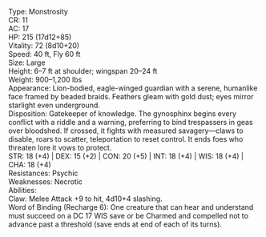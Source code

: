 Type: Monstrosity  
CR: 11  
AC: 17  
HP: 215 (17d12+85)  
Vitality: 72 (8d10+20)  
Speed: 40 ft, Fly 60 ft  
Size: Large  
Height: 6–7 ft at shoulder; wingspan 20–24 ft  
Weight: 900–1,200 lbs  
Appearance: Lion-bodied, eagle-winged guardian with a serene, humanlike face framed by beaded braids. Feathers gleam with gold dust; eyes mirror starlight even underground.  
Disposition: Gatekeeper of knowledge. The gynosphinx begins every conflict with a riddle and a warning, preferring to bind trespassers in geas over bloodshed. If crossed, it fights with measured savagery—claws to disable, roars to scatter, teleportation to reset control. It ends foes who threaten lore it vows to protect.  
STR: 18 (+4) | DEX: 15 (+2) | CON: 20 (+5) | INT: 18 (+4) | WIS: 18 (+4) | CHA: 18 (+4)  
Resistances: Psychic  
Weaknesses: Necrotic  
Abilities:  
Claw: Melee Attack +9 to hit, 4d10+4 slashing.  
Word of Binding (Recharge 6): One creature that can hear and understand must succeed on a DC 17 WIS save or be Charmed and compelled not to advance past a threshold (save ends at end of each of its turns).